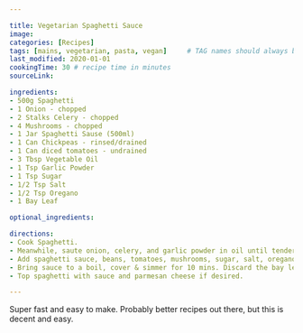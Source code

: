 ```yaml
---

title: Vegetarian Spaghetti Sauce
image:
categories: [Recipes]
tags: [mains, vegetarian, pasta, vegan]     # TAG names should always be lowercase
last_modified: 2020-01-01
cookingTime: 30 # recipe time in minutes
sourceLink: 

ingredients:
- 500g Spaghetti
- 1 Onion - chopped
- 2 Stalks Celery - chopped
- 4 Mushrooms - chopped
- 1 Jar Spaghetti Sause (500ml)
- 1 Can Chickpeas - rinsed/drained
- 1 Can diced tomatoes - undrained
- 3 Tbsp Vegetable Oil
- 1 Tsp Garlic Powder
- 1 Tsp Sugar
- 1/2 Tsp Salt
- 1/2 Tsp Oregano
- 1 Bay Leaf

optional_ingredients:

directions:
- Cook Spaghetti.
- Meanwhile, saute onion, celery, and garlic powder in oil until tender.
- Add spaghetti sauce, beans, tomatoes, mushrooms, sugar, salt, oregano and bay leaf.
- Bring sauce to a boil, cover & simmer for 10 mins. Discard the bay leaf.
- Top spaghetti with sauce and parmesan cheese if desired.

---
```


Super fast and easy to make. Probably better recipes out there, but this is decent and easy. 